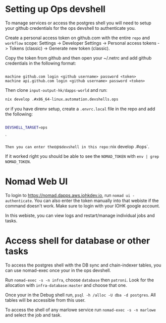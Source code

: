 # Setting up Ops devshell

To manage services or access the postgres shell you will need to setup your github credentials for the ops devshell to authenticate you.

Create a personal access token on github.com with the entire `repo` and `workflow` scope: Settings -> Developer Settings -> Personal access tokens -> Tokens (classic) -> Generate new token (classic).

Copy the token from github and then open your ~/.netrc and add github credentials in the following format:

```

machine github.com login <github username> password <token>
machine api.github.com login <github username> password <token>
```

Then clone `input-output-hk/dapps-world` and run:

```sh
nix develop .#x86_64-linux.automation.devshells.ops
```

or if you have direnv setup, create a `.envrc.local` file in the repo and add the following:

```sh

DEVSHELL_TARGET=ops
```

`

`Then you can enter the`ops`devshell in this repo:`nix develop .#ops`.

If it worked right you should be able to see the `NOMAD_TOKEN` with `env | grep NOMAD_TOKEN`.

# Nomad Web UI

To login to https://nomad.dapps.aws.iohkdev.io, run `nomad ui -authenticate`. You can also enter the token manually into that webiste if the command doesn't work. Make sure to login with your IOHK google account.

In this webiste, you can view logs and restart/manage individual jobs and tasks.

# Access shell for database or other tasks

To access the postgres shell with the DB sync and chain-indexer tables, you can use nomad-exec once your in the ops devshell.

Run `nomad-exec -s -n infra`, choose `database` then `patroni`. Look for the allocation with `infra-database:master` and choose that one.

Once your in the Debug shell run, `psql -h /alloc -U dba -d postgres`. All tables will be accessible from this user.

To access the shell of any marlowe service run `nomad-exec -s -n marlowe` and select the job and task.
